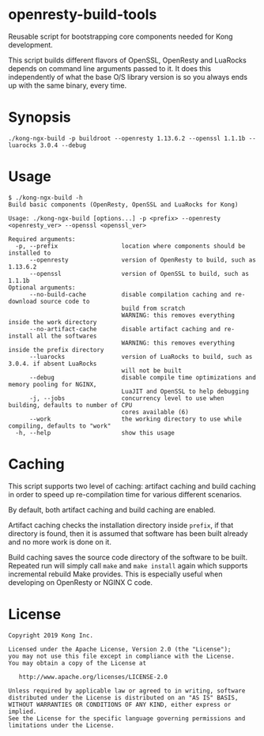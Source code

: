 # openresty-build-tools

Reusable script for bootstrapping core components needed for Kong development.

This script builds different flavors of OpenSSL, OpenResty and LuaRocks depends on command
line arguments passed to it. It does this independently of what the base O/S library version
is so you always ends up with the same binary, every time.

# Synopsis
```
./kong-ngx-build -p buildroot --openresty 1.13.6.2 --openssl 1.1.1b --luarocks 3.0.4 --debug
```

# Usage
```shell
$ ./kong-ngx-build -h
Build basic components (OpenResty, OpenSSL and LuaRocks for Kong)

Usage: ./kong-ngx-build [options...] -p <prefix> --openresty <openresty_ver> --openssl <openssl_ver>

Required arguments:
  -p, --prefix                  location where components should be installed to
      --openresty               version of OpenResty to build, such as 1.13.6.2
      --openssl                 version of OpenSSL to build, such as 1.1.1b
Optional arguments:
      --no-build-cache          disable compilation caching and re-download source code to
                                build from scratch
                                WARNING: this removes everything inside the work directory
      --no-artifact-cache       disable artifact caching and re-install all the softwares
                                WARNING: this removes everything inside the prefix directory
      --luarocks                version of LuaRocks to build, such as 3.0.4. if absent LuaRocks
                                will not be built
      --debug                   disable compile time optimizations and memory pooling for NGINX,
                                LuaJIT and OpenSSL to help debugging
      -j, --jobs                concurrency level to use when building, defaults to number of CPU
                                cores available (6)
      --work                    the working directory to use while compiling, defaults to "work"
  -h, --help                    show this usage
```

# Caching
This script supports two level of caching: artifact caching and build caching
in order to speed up re-compilation time for various different scenarios.

By default, both artifact caching and build caching are enabled.

Artifact caching checks the installation directory inside `prefix`, if that
directory is found, then it is assumed that software has been built already
and no more work is done on it.

Build caching saves the source code directory of the software to be built.
Repeated run will simply call `make` and `make install` again which supports
incremental rebuild Make provides. This is especially useful when developing
on OpenResty or NGINX C code.

# License

```
Copyright 2019 Kong Inc.

Licensed under the Apache License, Version 2.0 (the "License");
you may not use this file except in compliance with the License.
You may obtain a copy of the License at

   http://www.apache.org/licenses/LICENSE-2.0

Unless required by applicable law or agreed to in writing, software
distributed under the License is distributed on an "AS IS" BASIS,
WITHOUT WARRANTIES OR CONDITIONS OF ANY KIND, either express or implied.
See the License for the specific language governing permissions and
limitations under the License.
```
